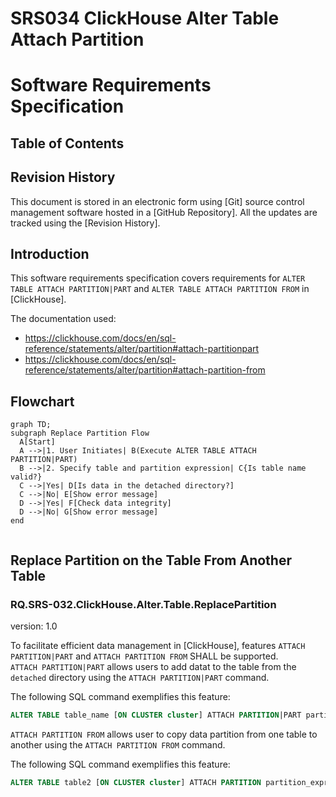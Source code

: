 # SRS034 ClickHouse Alter Table Attach Partition

# Software Requirements Specification

## Table of Contents

## Revision History

This document is stored in an electronic form using [Git] source control management software
hosted in a [GitHub Repository].
All the updates are tracked using the [Revision History].

## Introduction

This software requirements specification covers requirements for `ALTER TABLE ATTACH PARTITION|PART` and `ALTER TABLE ATTACH PARTITION FROM` in [ClickHouse].

The documentation used:

- https://clickhouse.com/docs/en/sql-reference/statements/alter/partition#attach-partitionpart
- https://clickhouse.com/docs/en/sql-reference/statements/alter/partition#attach-partition-from

## Flowchart

```mermaid
graph TD;
subgraph Replace Partition Flow
  A[Start]
  A -->|1. User Initiates| B(Execute ALTER TABLE ATTACH PARTITION|PART)
  B -->|2. Specify table and partition expression| C{Is table name valid?}
  C -->|Yes| D[Is data in the detached directory?]
  C -->|No| E[Show error message]
  D -->|Yes| F[Check data integrity]
  D -->|No| G[Show error message]
end


```


## Replace Partition on the Table From Another Table

### RQ.SRS-032.ClickHouse.Alter.Table.ReplacePartition
version: 1.0

To facilitate efficient data management in [ClickHouse], features `ATTACH PARTITION|PART` and `ATTACH PARTITION FROM`  SHALL be supported.   
`ATTACH PARTITION|PART` allows users to add datat to the table from the `detached` directory using the `ATTACH PARTITION|PART` command. 

The following SQL command exemplifies this feature:

```sql
ALTER TABLE table_name [ON CLUSTER cluster] ATTACH PARTITION|PART partition_expr
```

`ATTACH PARTITION FROM` allows user to copy data partition from one table to another using the `ATTACH PARTITION FROM` command.

The following SQL command exemplifies this feature:
```sql
ALTER TABLE table2 [ON CLUSTER cluster] ATTACH PARTITION partition_expr FROM table1
```